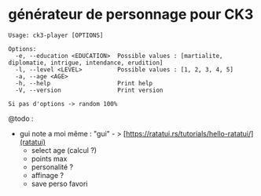 # générateur de personnage pour CK3

```
Usage: ck3-player [OPTIONS]

Options:
  -e, --education <EDUCATION>  Possible values : [martialite, diplomatie, intrigue, intendance, erudition]
  -l, --level <LEVEL>          Possible values : [1, 2, 3, 4, 5]
  -a, --age <AGE>
  -h, --help                   Print help
  -V, --version                Print version

Si pas d'options -> random 100%
```


@todo : 
- gui
    note a moi même : "gui" - > [https://ratatui.rs/tutorials/hello-ratatui/](ratatui)
  - select age (calcul ?)
  - points max
  - personalité ?
  - affinage ?
  - save perso favori
